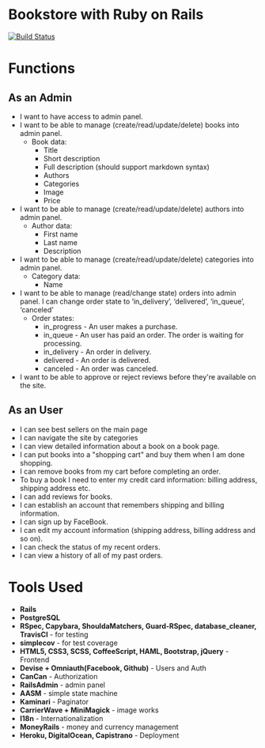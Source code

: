 # Bookstore with Ruby on Rails
[![Build Status](https://travis-ci.org/iSarCasm/bookstore.svg?branch=master)](https://travis-ci.org/iSarCasm/bookstore)

# Functions
## As an Admin
* I want to have access to admin panel.
* I want to be able to manage (create/read/update/delete) books into admin panel.
  * Book data:
    * Title
    * Short description
    * Full description (should support markdown syntax)
    * Authors
    * Categories
    * Image
    * Price
* I want to be able to manage (create/read/update/delete) authors into admin panel.
  * Author data:
    * First name
    * Last name
    * Description
* I want to be able to manage (create/read/update/delete) categories into admin panel.
  * Category data:
    * Name
* I want to be able to manage (read/change state) orders into admin panel. I can change order state to ‘in_delivery’, ‘delivered’, ‘in_queue’, ‘canceled’
  * Order states:
    * in_progress - An user makes a purchase.
    * in_queue - An user has paid an order. The order is waiting for processing.
    * in_delivery - An order in delivery.
    * delivered - An order is delivered.
    * canceled - An order was canceled.
* I want to be able to approve or reject reviews before they're available on the site.

## As an User
* I can see best sellers on the main page
* I can navigate the site by categories
* I can view detailed information about a book on a book page.
* I can put books into a "shopping cart" and buy them when I am done shopping.
* I can remove books from my cart before completing an order.
* To buy a book I need to enter my credit card information: billing address, shipping address etc.
* I can add reviews for books.
* I can establish an account that remembers shipping and billing information.
* I can sign up by FaceBook.
* I can edit my account information (shipping address, billing address and so on).
* I can check the status of my recent orders.
* I can view a history of all of my past orders.

# Tools Used
* __Rails__
* __PostgreSQL__
* __RSpec, Capybara, ShouldaMatchers, Guard-RSpec, database_cleaner, TravisCI__ - for testing
* __simplecov__ - for test coverage
* __HTML5, CSS3, SCSS, CoffeeScript, HAML, Bootstrap, jQuery__ - Frontend
* __Devise + Omniauth(Facebook, Github)__ - Users and Auth
* __CanCan__ - Authorization
* __RailsAdmin__ - admin panel
* __AASM__ - simple state machine
* __Kaminari__ - Paginator
* __CarrierWave + MiniMagick__ - image works
* __I18n__ - Internationalization
* __MoneyRails__ - money and currency management
* __Heroku, DigitalOcean, Capistrano__ - Deployment
